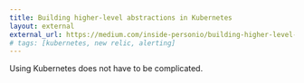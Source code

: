 ```yaml
---
title: Building higher-level abstractions in Kubernetes
layout: external
external_url: https://medium.com/inside-personio/building-higher-level-abstractions-in-kubernetes-39f275e57e64
# tags: [kubernetes, new relic, alerting]
---
```

Using Kubernetes does not have to be complicated. 
